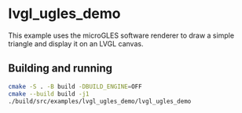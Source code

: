 # lvgl_ugles_demo

This example uses the microGLES software renderer to draw a simple triangle and display it on an LVGL canvas.

## Building and running

```bash
cmake -S . -B build -DBUILD_ENGINE=OFF
cmake --build build -j1
./build/src/examples/lvgl_ugles_demo/lvgl_ugles_demo
```
